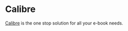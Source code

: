 # Calibre

[Calibre](https://calibre-ebook.com/) is the one stop solution for all your e-book needs.

